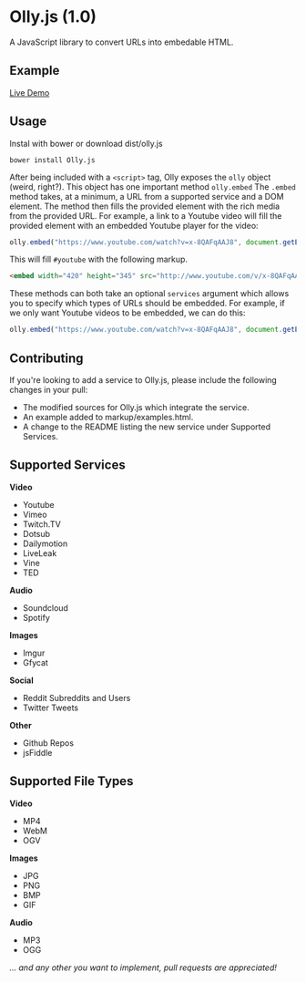 Olly.js (1.0)
=======

A JavaScript library to convert URLs into embedable HTML.

Example
-------

[Live Demo](http://abehaskins.github.io/Olly.js/markup/example.html)

Usage
-----
Instal with bower or download dist/olly.js

    bower install Olly.js

After being included with a `<script>` tag, Olly exposes the `olly` object (weird, right?). This object has one important method `olly.embed` The `.embed` method takes, at a minimum, a URL from a supported service and a DOM element. The method then fills the provided element with the rich media from the provided URL. For example, a link to a Youtube video will fill the provided element with an embedded Youtube player for the video:

```js
olly.embed("https://www.youtube.com/watch?v=x-8QAFqAAJ8", document.getElementById("youtube"));
```

This will fill `#youtube` with the following markup.

```html
<embed width="420" height="345" src="http://www.youtube.com/v/x-8QAFqAAJ8" type="application/x-shockwave-flash">
```

These methods can both take an optional `services` argument which allows you to specify which types of URLs should be embedded. For example, if we only want Youtube videos to be embedded, we can do this:

```js
olly.embed("https://www.youtube.com/watch?v=x-8QAFqAAJ8", document.getElementById("blog-post"), {youtube: olly.EMBED});
```

Contributing
------------
If you're looking to add a service to Olly.js, please include the following changes in your pull:

* The modified sources for Olly.js which integrate the service.
* An example added to markup/examples.html.
* A change to the README listing the new service under Supported Services.

Supported Services
------------------

**Video**

* Youtube
* Vimeo
* Twitch.TV
* Dotsub
* Dailymotion
* LiveLeak
* Vine
* TED

**Audio**

* Soundcloud
* Spotify

**Images**

* Imgur
* Gfycat

**Social**

* Reddit Subreddits and Users
* Twitter Tweets

**Other**

* Github Repos
* jsFiddle

Supported File Types
------------------

**Video**

* MP4
* WebM
* OGV

**Images**

* JPG
* PNG
* BMP
* GIF

**Audio**

* MP3
* OGG

*... and any other you want to implement, pull requests are appreciated!*
